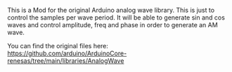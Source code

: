 This is a Mod for the original Arduino analog wave library. This is just to control the samples per wave period.
It will be able to generate sin and cos waves and control amplitude, freq and phase in order to generate an AM wave.

You can find the original files here: https://github.com/arduino/ArduinoCore-renesas/tree/main/libraries/AnalogWave
